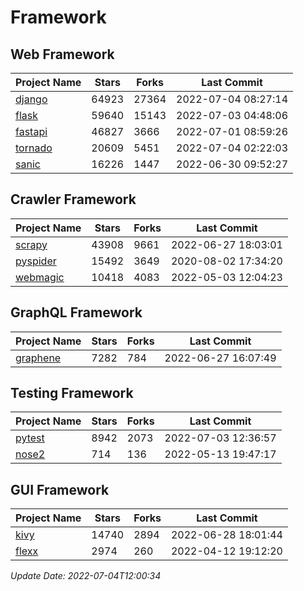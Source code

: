 # Framework

## Web Framework
| Project Name | Stars | Forks | Last Commit |
| ------------ | ----- | ----- | ----------- |
| [django](https://github.com/django/django) | 64923 | 27364 | 2022-07-04 08:27:14 |
| [flask](https://github.com/pallets/flask) | 59640 | 15143 | 2022-07-03 04:48:06 |
| [fastapi](https://github.com/tiangolo/fastapi) | 46827 | 3666 | 2022-07-01 08:59:26 |
| [tornado](https://github.com/tornadoweb/tornado) | 20609 | 5451 | 2022-07-04 02:22:03 |
| [sanic](https://github.com/sanic-org/sanic) | 16226 | 1447 | 2022-06-30 09:52:27 |

## Crawler Framework
| Project Name | Stars | Forks | Last Commit |
| ------------ | ----- | ----- | ----------- |
| [scrapy](https://github.com/scrapy/scrapy) | 43908 | 9661 | 2022-06-27 18:03:01 |
| [pyspider](https://github.com/binux/pyspider) | 15492 | 3649 | 2020-08-02 17:34:20 |
| [webmagic](https://github.com/code4craft/webmagic) | 10418 | 4083 | 2022-05-03 12:04:23 |

## GraphQL Framework
| Project Name | Stars | Forks | Last Commit |
| ------------ | ----- | ----- | ----------- |
| [graphene](https://github.com/graphql-python/graphene) | 7282 | 784 | 2022-06-27 16:07:49 |

## Testing Framework
| Project Name | Stars | Forks | Last Commit |
| ------------ | ----- | ----- | ----------- |
| [pytest](https://github.com/pytest-dev/pytest) | 8942 | 2073 | 2022-07-03 12:36:57 |
| [nose2](https://github.com/nose-devs/nose2) | 714 | 136 | 2022-05-13 19:47:17 |

## GUI Framework
| Project Name | Stars | Forks | Last Commit |
| ------------ | ----- | ----- | ----------- |
| [kivy](https://github.com/kivy/kivy) | 14740 | 2894 | 2022-06-28 18:01:44 |
| [flexx](https://github.com/flexxui/flexx) | 2974 | 260 | 2022-04-12 19:12:20 |

*Update Date: 2022-07-04T12:00:34*